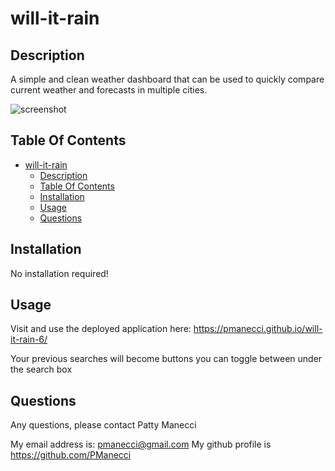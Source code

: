 # will-it-rain

## Description

A simple and clean weather dashboard that can be used to quickly compare current weather and forecasts in multiple cities. 


![screenshot](assets/images/will-it-rain-screenshot)


## Table Of Contents

- [will-it-rain](#will-it-rain)
  - [Description](#description)
  - [Table Of Contents](#table-of-contents)
  - [Installation](#installation)
  - [Usage](#usage)
  - [Questions](#questions)

## Installation

No installation required! 

## Usage

Visit and use the deployed application here: https://pmanecci.github.io/will-it-rain-6/

Your previous searches will become buttons you can toggle between under the search box
  
## Questions

Any questions, please contact Patty Manecci

My email address is: pmanecci@gmail.com
My github profile is https://github.com/PManecci
